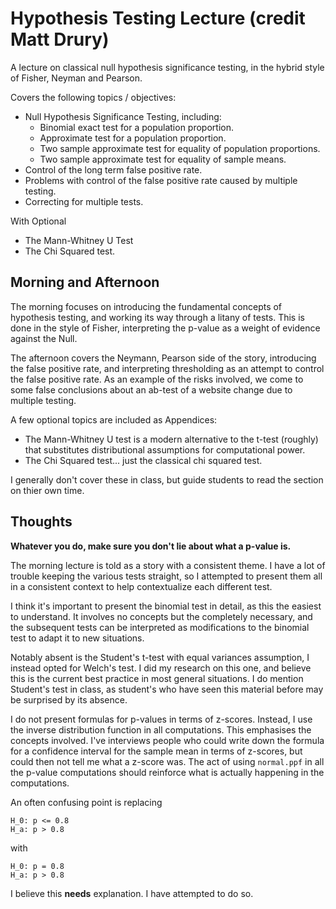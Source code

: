 Hypothesis Testing Lecture (credit Matt Drury)
===============================================

A lecture on classical null hypothesis significance testing, in the hybrid style of Fisher, Neyman and Pearson.

Covers the following topics / objectives:

  - Null Hypothesis Significance Testing, including:
    - Binomial exact test for a population proportion.
    - Approximate test for a population proportion.
    - Two sample approximate test for equality of population proportions.
    - Two sample approximate test for equality of sample means.
  - Control of the long term false positive rate.
  - Problems with control of the false positive rate caused by multiple testing.
  - Correcting for multiple tests.

With Optional

  - The Mann-Whitney U Test
  - The Chi Squared test.

Morning and Afternoon
---------------------

The morning focuses on introducing the fundamental concepts of hypothesis testing, and working its way through a litany of tests.  This is done in the style of Fisher, interpreting the p-value as a weight of evidence against the Null.

The afternoon covers the Neymann, Pearson side of the story, introducing the false positive rate, and interpreting thresholding as an attempt to control the false positive rate.  As an example of the risks involved, we come to some false conclusions about an ab-test of a website change due to multiple testing.

A few optional topics are included as Appendices:
  - The Mann-Whitney U test is a modern alternative to the t-test (roughly) that substitutes distributional assumptions for computational power.
  - The Chi Squared test... just the classical chi squared test.

I generally don't cover these in class, but guide students to read the section on thier own time.

Thoughts
--------

**Whatever you do, make sure you don't lie about what a p-value is.**

The morning lecture is told as a story with a consistent theme.  I have a lot of trouble keeping the various tests straight, so I attempted to present them all in a consistent context to help contextualize each different test.

I think it's important to present the binomial test in detail, as this the easiest to understand.  It involves no concepts but the completely necessary, and the subsequent tests can be interpreted as modifications to the binomial test to adapt it to new situations.

Notably absent is the Student's t-test with equal variances assumption, I instead opted for Welch's test.  I did my research on this one, and believe this is the current best practice in most general situations.  I do mention Student's test in class, as student's who have seen this material before may be surprised by its absence.

I do not present formulas for p-values in terms of z-scores.  Instead, I use the inverse distribution function in all computations.  This emphasises the concepts involved.  I've interviews people who could write down the formula for a confidence interval for the sample mean in terms of z-scores, but could then not tell me what a z-score was.  The act of using `normal.ppf` in all the p-value computations should reinforce what is actually happening in the computations.

An often confusing point is replacing

```
H_0: p <= 0.8
H_a: p > 0.8
```

with

```
H_0: p = 0.8
H_a: p > 0.8
```

I believe this **needs** explanation.  I have attempted to do so.
